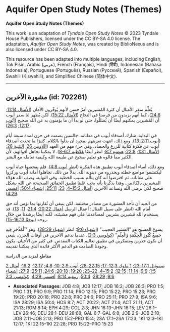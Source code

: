 # Aquifer Open Study Notes (Themes)

**Aquifer Open Study Notes (Themes)**

This work is an adaptation of *Tyndale Open Study Notes* © 2023 Tyndale House Publishers, licensed under the CC BY\-SA 4\.0 license. The adaptation, *Aquifer Open Study Notes*, was created by BiblioNexus and is also licensed under CC BY\-SA 4\.0\.

This resource has been adapted into multiple languages, including English, Tok Pisin, Arabic (عربي), French (Français), Hindi (हिंदी), Indonesian (Bahasa Indonesia), Portuguese (Português), Russian (Русский), Spanish (Español), Swahili (Kiswahili), and Simplified Chinese (简体中文).



--------------------------------

## مشورة الآخرين (id: 702261)

يُعلِّم سفر الأمثال أن كثرة المُشيرين أمرٌ حسن لأنهم يُوفّرون الأمان ([الأمثال 11:14](https://ref.ly/Prov11:14); [24:6](https://ref.ly/Prov24:6))، كما أنهم يزيدون من فرصنا في النجاح ([الأمثال 15:22](https://ref.ly/Prov15:22)). لكن يُظهر لنا سفر أيوب أن المُشيرين يمكنهم أيضًا أن يُضللّوا، حتى لو بدا أن ما يؤمنون به عن الله صحيح ([أيّوب 12:17](https://ref.ly/Job12:17); [26:3](https://ref.ly/Job26:3)).

في البداية، شارك أصدقاء أيوب في معاناته، جالسين بصمت في حزن لمدة سبعة أيام ([أيوب 2:11–13](https://ref.ly/Job2:11-Job2:13)). ومع ذلك، انتهت تعزيتهم بمجرد أن بدأوا بالكلام. كثيرًا ما تحدث أصدقاء أيوب عن فكرة كتابية للزرع والحصاد، وهي جزء مهم من العهد ([اللاويين 26](https://ref.ly/Lev26:1-Lev26:46); [التثنية 28](https://ref.ly/Deut28:1-Deut28:68); [الأمثال 1:31](https://ref.ly/Prov1:31); [22:8](https://ref.ly/Prov22:8); [هوشع 8:7](https://ref.ly/Hos8:7); انظر أيضًا [غلاطية 6:7–8](https://ref.ly/Gal6:7-Gal6:8)). لا يمكننا تجاهل أقوالهم، لأن الكثير مما قالوه هو تعليم صحيح عن طبيعة الله وكيفية تعامله مع البشر.

ومع ذلك، أساء أصدقاء أيوب تطبيق هذه الفكرة (انظر [أيوب 4:8](https://ref.ly/Job4:8)). فلم يفحصوا حياة أيوب ليكتشفوا مواضع خطئه ويحذروه من دينونة الله. بدلاً من ذلك، تجاهلوا أمانة أيوب وركزوا على معاناته. ثم افترضوا أنه كان يتألم بسبب الخطية. وفي النهاية، وصف الله هؤلاء المشيرين بالكاذبين. وهذا يذكّرنا بأنه يجب علينا تطبيق الحقائق الصحيحة عن الله بشكل صحيح لكي نرضى الله ونساعد الآخرين ([أمثال 15:2–4](https://ref.ly/Prov15:2-Prov15:4), [23](https://ref.ly/Prov15:23); [25:11](https://ref.ly/Prov25:11); [إشعياء 50:4](https://ref.ly/Isa50:4); [أفسس 4:29](https://ref.ly/Eph4:29)).

من الجيد أن نأخذ المشورة من مصادر مختلفة، لكن ينبغي أن نُقارنها بما نؤمن أنه حق أمام الله (انظر على سبيل المثال؛ أعمال الرسل [أعمال 20:22](https://ref.ly/Acts20:22); [21:4](https://ref.ly/Acts21:4)، [11](https://ref.ly/Acts21:11)، [13](https://ref.ly/Acts21:13)). قد يستخدم الله مُشيرين بشريين لمساعدتنا على فهم مشيئته، لكنه أيضًا يرشدنا من خلال روحه ([يوحنّا 16:13–15](https://ref.ly/John16:13-John16:15)).

يسوع المسيح هو "المشير العجيب" ([إشعياء 9:6](https://ref.ly/Isa9:6)؛ انظر [إشعياء 28:29](https://ref.ly/Isa28:29)). وهو "ٱلْمُذَّخَرِ فِيهِ جَمِيعُ كُنُوزِ ٱلْحِكْمَةِ وَٱلْعِلْمِ" ([كولوسي 2:3](https://ref.ly/Col2:3)). عندما ندعم الآخرين في أوقات الحزن، ينبغي أن نكون حذرين ومتفكرين في تطبيق تعاليم الكتاب المقدس. في كثير من الأحيان، يكون وجودنا الصامت هو الدعم الأكثر فائدة الذي يمكننا تقديمه.

مقاطع لمزيد من الدراسة

[2 صموئيل 17:1–23](https://ref.ly/2Sam17:1-2Sam17:23); [1 ملوك 12:3–17](https://ref.ly/1Kgs12:3-1Kgs12:17); [22:15–28](https://ref.ly/1Kgs22:15-1Kgs22:28); [أيوب 2:9–10](https://ref.ly/Job2:9-Job2:10); [4:8](https://ref.ly/Job4:8); [12:17](https://ref.ly/Job12:17); [16:2](https://ref.ly/Job16:2); [أمثال 1:5](https://ref.ly/Prov1:5); [9:9](https://ref.ly/Prov9:9); [11:14](https://ref.ly/Prov11:14); [12:15](https://ref.ly/Prov12:15); [15:2–4](https://ref.ly/Prov15:2-Prov15:4), [22–23](https://ref.ly/Prov15:22-Prov15:23); [19:20](https://ref.ly/Prov19:20); [20:18](https://ref.ly/Prov20:18); [24:6](https://ref.ly/Prov24:6); [25:11](https://ref.ly/Prov25:11); [27:9](https://ref.ly/Prov27:9); [إشعياء 9:6](https://ref.ly/Isa9:6); [28:29](https://ref.ly/Isa28:29); [50:4](https://ref.ly/Isa50:4); [رومية 8:14](https://ref.ly/Rom8:14); [أفسس 4:29](https://ref.ly/Eph4:29); [كولوسي 2:3](https://ref.ly/Col2:3)

* **Associated Passages:** JOB 4:8; JOB 12:17; JOB 16:2; JOB 26:3; PRO 1:5; PRO 1:31; PRO 9:9; PRO 11:14; PRO 12:15; PRO 15:22; PRO 15:23; PRO 19:20; PRO 20:18; PRO 22:8; PRO 24:6; PRO 25:11; PRO 27:9; ISA 9:6; ISA 28:29; ISA 50:4; HOS 8:7; ACT 20:22; ACT 21:4; ACT 21:11; ACT 21:13; ROM 8:14; EPH 4:29; COL 2:3; JHN 16:13–JHN 16:15; LEV 26:1–LEV 26:46; DEU 28:1–DEU 28:68; GAL 6:7–GAL 6:8; JOB 2:9–JOB 2:10; JOB 2:11–JOB 2:13; PRO 15:2–PRO 15:4; 2SA 17:1–2SA 17:23; 1KI 12:3–1KI 12:17; 1KI 22:15–1KI 22:28; PRO 15:22–PRO 15:23

